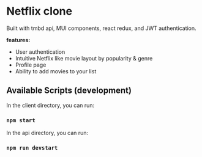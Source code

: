 # Netflix clone

Built with tmbd api, MUI components, react redux, and JWT authentication.

**features:**

- User authentication
-  Intuitive Netflix like movie layout by popularity & genre
- Profile page
- Ability to add movies to your list






## Available Scripts (development)

In the client directory, you can run:

### `npm start`

In the api directory, you can run:

### `npm run devstart`

